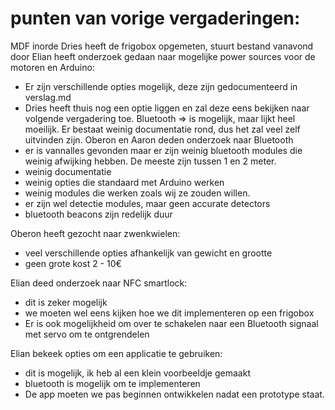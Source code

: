 # punten van vorige vergaderingen:
MDF inorde
Dries heeft de frigobox opgemeten, stuurt bestand vanavond door
Elian heeft onderzoek gedaan naar mogelijke power sources voor de motoren en Arduino:
 - Er zijn verschillende opties mogelijk, deze zijn gedocumenteerd in verslag.md
 - Dries heeft thuis nog een optie liggen en zal deze eens bekijken naar volgende vergadering toe.
Bluetooth => is mogelijk, maar lijkt heel moeilijk. Er bestaat weinig documentatie rond, dus het zal veel zelf uitvinden zijn.
Oberon en Aaron deden onderzoek naar Bluetooth
 - er is vannalles gevonden maar er zijn weinig bluetooth modules die weinig afwijking hebben. De meeste zijn tussen 1 en 2 meter.
 - weinig documentatie
 - weinig opties die standaard met Arduino werken
 - weinig modules die werken zoals wij ze zouden willen.
  - er zijn wel detectie modules, maar geen accurate detectors
 - bluetooth beacons zijn redelijk duur
 
Oberon heeft gezocht naar zwenkwielen:
 - veel verschillende opties afhankelijk van gewicht en grootte
 - geen grote kost 2 - 10€
 
Elian deed onderzoek naar NFC smartlock:
 - dit is zeker mogelijk
 - we moeten wel eens kijken hoe we dit implementeren op een frigobox
 - Er is ook mogelijkheid om over te schakelen naar een Bluetooth signaal met servo om te ontgrendelen
 
Elian bekeek opties om een applicatie te gebruiken:
- dit is mogelijk, ik heb al een klein voorbeeldje gemaakt
- bluetooth is mogelijk om te implementeren
- De app moeten we pas beginnen ontwikkelen nadat een prototype staat.
